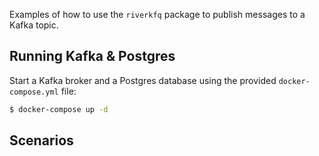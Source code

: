 Examples of how to use the `riverkfq` package to publish messages to a Kafka topic.

## Running Kafka & Postgres

Start a Kafka broker and a Postgres database using the provided `docker-compose.yml` file:

```bash
$ docker-compose up -d
```

## Scenarios
